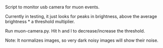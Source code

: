 Script to monitor usb camera for muon events.

Currently in testing, it just looks for peaks in brightness, above the average brightness * a threshold multiplier.

Run muon-camera.py.
Hit h and l to decrease/increase the threshold.

Note: It normalizes images, so very dark noisy images will show their noise.

